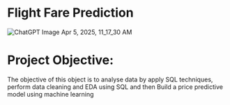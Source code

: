 # **Flight Fare Prediction**

![ChatGPT Image Apr 5, 2025, 11_17_30 AM](https://github.com/user-attachments/assets/9aa31510-fd1b-4be6-99a9-13ab46499194)

# Project Objective:
 The objective of this object is to analyse data by apply SQL techniques, perform data cleaning and EDA using SQL and then Build a price predictive model using machine learning

